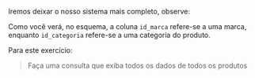 Iremos deixar o nosso sistema mais completo, observe:

<div
  class='mu-erd'
  data-entities='{
    "categorias": {
      "id": {
        "type": "Integer",
        "pk": true
      },
      "nome": {
        "type": "Text"
      },
      "id_categoria_pai" : {
        "type": "Integer"
      }
    },
    "produtos": {
      "id": {
        "type": "Integer",
        "pk": true
      },
      "nome": {
        "type": "Text"
      },
      "modelo": {
        "type": "Text"
      },
      "descricao": {
        "type": "Text"
      },
      "preco": {
        "type": "Real"
      },
      "pontuacao": {
        "type": "Real"
      },
      "id_categoria" : {
        "type": "Integer",
        "fk": {
          "to": { "entity": "categorias", "column": "id" },
          "type": "many_to_one"
        }
      },
      "id_marca" : {
        "type": "Integer",
        "fk": {
          "to": { "entity": "marcas", "column": "id" },
          "type": "many_to_one"
        }
      }
    },
    "marcas": {
      "id": {
        "type": "Integer",
        "pk": true
      },
      "nome": {
        "type": "Text"
      }
    }
  }'>
</div>

Como você verá, no esquema, a coluna `id_marca` refere-se a uma marca, enquanto `id_categoria` refere-se a uma categoria do produto.

Para este exercício:

> Faça uma consulta que exiba todos os dados de todos os produtos